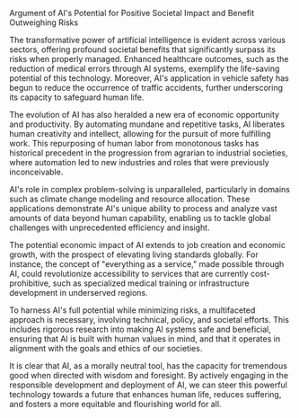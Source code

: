 Argument of AI's Potential for Positive Societal Impact and Benefit Outweighing Risks

The transformative power of artificial intelligence is evident across various sectors, offering profound societal benefits that significantly surpass its risks when properly managed. Enhanced healthcare outcomes, such as the reduction of medical errors through AI systems, exemplify the life-saving potential of this technology. Moreover, AI's application in vehicle safety has begun to reduce the occurrence of traffic accidents, further underscoring its capacity to safeguard human life.

The evolution of AI has also heralded a new era of economic opportunity and productivity. By automating mundane and repetitive tasks, AI liberates human creativity and intellect, allowing for the pursuit of more fulfilling work. This repurposing of human labor from monotonous tasks has historical precedent in the progression from agrarian to industrial societies, where automation led to new industries and roles that were previously inconceivable.

AI's role in complex problem-solving is unparalleled, particularly in domains such as climate change modeling and resource allocation. These applications demonstrate AI's unique ability to process and analyze vast amounts of data beyond human capability, enabling us to tackle global challenges with unprecedented efficiency and insight.

The potential economic impact of AI extends to job creation and economic growth, with the prospect of elevating living standards globally. For instance, the concept of "everything as a service," made possible through AI, could revolutionize accessibility to services that are currently cost-prohibitive, such as specialized medical training or infrastructure development in underserved regions.

To harness AI's full potential while minimizing risks, a multifaceted approach is necessary, involving technical, policy, and societal efforts. This includes rigorous research into making AI systems safe and beneficial, ensuring that AI is built with human values in mind, and that it operates in alignment with the goals and ethics of our societies.

It is clear that AI, as a morally neutral tool, has the capacity for tremendous good when directed with wisdom and foresight. By actively engaging in the responsible development and deployment of AI, we can steer this powerful technology towards a future that enhances human life, reduces suffering, and fosters a more equitable and flourishing world for all.

